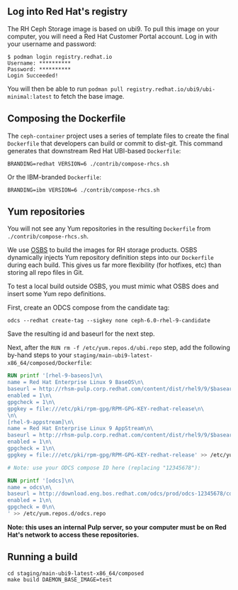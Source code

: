 ## Log into Red Hat's registry

The RH Ceph Storage image is based on ubi9. To pull this image on your
computer, you will need a Red Hat Customer Portal account. Log in with your
username and password:

```
$ podman login registry.redhat.io
Username: **********
Password: **********
Login Succeeded!
```

You will then be able to run `podman pull
registry.redhat.io/ubi9/ubi-minimal:latest` to fetch the base image.

## Composing the Dockerfile

The `ceph-container` project uses a series of template files to create the
final `Dockerfile` that developers can build or commit to dist-git. This
command generates that downstream Red Hat UBI-based `Dockerfile`:

```
BRANDING=redhat VERSION=6 ./contrib/compose-rhcs.sh
```

Or the IBM-branded `Dockerfile`:
```
BRANDING=ibm VERSION=6 ./contrib/compose-rhcs.sh
```

## Yum repositories

You will not see any Yum repositories in the resulting `Dockerfile` from `./contrib/compose-rhcs.sh`.

We use [OSBS](https://osbs.readthedocs.io/en/latest/) to build the images for RH storage products. OSBS dynamically injects Yum repository definition steps into our `Dockerfile` during each build. This gives us far more flexibility (for hotfixes, etc) than storing all repo files in Git.

To test a local build outside OSBS, you must mimic what OSBS does and insert some Yum repo definitions.

First, create an ODCS compose from the candidate tag:

```
odcs --redhat create-tag --sigkey none ceph-6.0-rhel-9-candidate
```

Save the resulting id and baseurl for the next step.

Next, after the `RUN rm -f /etc/yum.repos.d/ubi.repo` step, add the following by-hand steps to your `staging/main-ubi9-latest-x86_64/composed/Dockerfile`:

```Dockerfile
RUN printf '[rhel-9-baseos]\n\
name = Red Hat Enterprise Linux 9 BaseOS\n\
baseurl = http://rhsm-pulp.corp.redhat.com/content/dist/rhel9/9/$basearch/baseos/os/\n\
enabled = 1\n\
gpgcheck = 1\n\
gpgkey = file:///etc/pki/rpm-gpg/RPM-GPG-KEY-redhat-release\n\
\n\
[rhel-9-appstream]\n\
name = Red Hat Enterprise Linux 9 AppStream\n\
baseurl = http://rhsm-pulp.corp.redhat.com/content/dist/rhel9/9/$basearch/appstream/os/\n\
enabled = 1\n\
gpgcheck = 1\n\
gpgkey = file:///etc/pki/rpm-gpg/RPM-GPG-KEY-redhat-release' >> /etc/yum.repos.d/rhel-9.repo

# Note: use your ODCS compose ID here (replacing "12345678"):

RUN printf '[odcs]\n\
name = odcs\n\
baseurl = http://download.eng.bos.redhat.com/odcs/prod/odcs-12345678/compose/Temporary/$basearch/os/\n\
enabled = 1\n\
gpgcheck = 0\n\
' >> /etc/yum.repos.d/odcs.repo
```

**Note: this uses an internal Pulp server, so your computer must be on Red
Hat's network to access these repositories.**

## Running a build

```
cd staging/main-ubi9-latest-x86_64/composed
make build DAEMON_BASE_IMAGE=test
```
